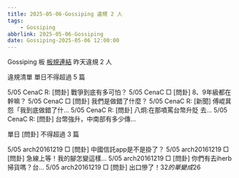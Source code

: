 ```yaml
---
title: 2025-05-06-Gossiping 違規 2 人
tags:
    - Gossiping
abbrlink: 2025-05-06-Gossiping
date: Gossiping-2025-05-06 12:00:00
---
```

Gossiping 板 [板規連結](https://www.ptt.cc/bbs/Gossiping/M.1637425085.A.07D.html)
昨天違規 2 人
<!-- more -->

違規清單
單日不得超過 5 篇

5/05 CenaC R: [問卦] 戰爭到底有多可怕？
5/05 CenaC □ [問卦] 8、9年級都在幹嘛？
5/05 CenaC □ [問卦] 我們是做錯了什麼？
5/05 CenaC R: [新聞] 傅崐萁怨「我到底做錯了什…
5/05 CenaC R: [問卦] 八炯:在那噴罵台幣升貶 去…
5/05 CenaC R: [問卦] 台幣強升，中南部有多少傳…

單日 [問卦] 不得超過 3 篇

5/05 arch20161219 □ [問卦] 中國信託app是不是掛了？
5/05 arch20161219 □ [問卦] 急線上等！我的腳怎變這樣…
5/05 arch20161219 □ [問卦] 你們有去iherb掃貨嗎？台…
5/05 arch20161219 □ [問卦] 出口慘了！$32的單變成$26